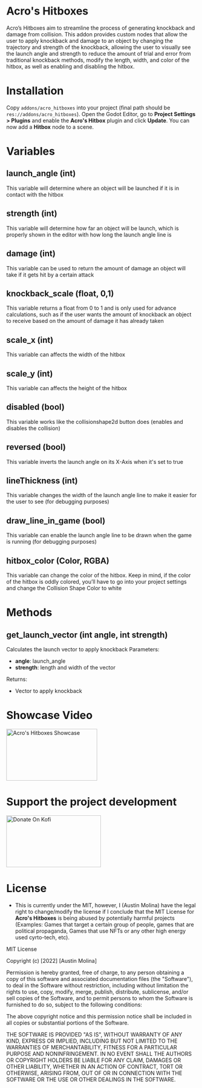 # Acro's Hitboxes

Acro’s Hitboxes aim to streamline the process of generating knockback and damage from collision.  This addon provides custom nodes that allow the user to apply knockback and damage to an object by changing the trajectory and strength of the knockback, allowing the user to visually see the launch angle and strength to reduce the amount of trial and error from traditional knockback methods, modify the length, width, and color of the hitbox, as well as enabling and disabling the hitbox.

# Installation

Copy `addons/acro_hitboxes` into your project (final path should be `res://addons/acro_hitboxes`). Open the Godot Editor, go to **Project Settings > Plugins** and enable the **Acro's Hitbox** plugin and click **Update**. You can now add a **Hitbox** node to a scene.

# Variables

## launch_angle (int)
This variable will determine where an object will be launched if it is in contact with the hitbox

## strength (int)
This variable will determine how far an object will be launch, which is properly shown in the editor with how long the launch angle line is

## damage (int)
This variable can be used to return the amount of damage an object will take if it gets hit by a certain attack

## knockback_scale (float, 0,1)
This variable returns a float from 0 to 1 and is only used for advance calculations, such as if the user wants the amount of knockback an object to receive based on the amount of damage it has already taken

## scale_x (int)
This variable can affects the width of the hitbox

## scale_y (int)
This variable can affects the height of the hitbox

## disabled (bool)
This variable works like the collisionshape2d button does (enables and disables the collision)

## reversed (bool)
This variable inverts the launch angle on its X-Axis when it's set to true

## lineThickness (int)
This variable changes the width of the launch angle line to make it easier for the user to see (for debugging purposes)

## draw_line_in_game (bool)
This variable can enable the launch angle line to be drawn when the game is running (for debugging purposes)

## hitbox_color (Color, RGBA)
This variable can change the color of the hitbox.  Keep in mind, if the color of the hitbox is oddly colored, you’ll have to go into your project settings and change the Collision Shape Color to white

# Methods

## get_launch_vector (int angle, int strength)
Calculates the launch vector to apply knockback
Parameters:
 - **angle**: launch_angle
 - **strength**: length and width of the vector

Returns:
 - Vector to apply knockback

# Showcase Video
<a href="https://youtu.be/oEvrNoqFXC0" target="_blank"><img height="137" width="240" src="https://i.imgur.com/ebu0L3R.png" alt="Acro's Hitboxes Showcase" width="150" ></a>
<br>

# Support the project development
<a href="https://ko-fi.com/acroprojects" target="_blank"><img height="137" width="250" src="https://cdn.ko-fi.com/cdn/useruploads/e26b0e38-3146-41f0-aa23-7f522973b5c0.png" alt="Donate On Kofi" width="150" ></a>
<br>

# License

 - This is currently under the MIT, however, I (Austin Molina) have the legal right to change/modify the license if I conclude that the MIT License for **Acro's Hitboxes** is being abused by potentially harmful projects (Examples: Games that target a certain group of people, games that are political propaganda, Games that use NFTs or any other high energy used cyrto-tech, etc).

MIT License

Copyright (c) [2022] [Austin Molina]

Permission is hereby granted, free of charge, to any person obtaining a copy
of this software and associated documentation files (the "Software"), to deal
in the Software without restriction, including without limitation the rights
to use, copy, modify, merge, publish, distribute, sublicense, and/or sell
copies of the Software, and to permit persons to whom the Software is
furnished to do so, subject to the following conditions:

The above copyright notice and this permission notice shall be included in all
copies or substantial portions of the Software.

THE SOFTWARE IS PROVIDED "AS IS", WITHOUT WARRANTY OF ANY KIND, EXPRESS OR
IMPLIED, INCLUDING BUT NOT LIMITED TO THE WARRANTIES OF MERCHANTABILITY,
FITNESS FOR A PARTICULAR PURPOSE AND NONINFRINGEMENT. IN NO EVENT SHALL THE
AUTHORS OR COPYRIGHT HOLDERS BE LIABLE FOR ANY CLAIM, DAMAGES OR OTHER
LIABILITY, WHETHER IN AN ACTION OF CONTRACT, TORT OR OTHERWISE, ARISING FROM,
OUT OF OR IN CONNECTION WITH THE SOFTWARE OR THE USE OR OTHER DEALINGS IN THE
SOFTWARE.
